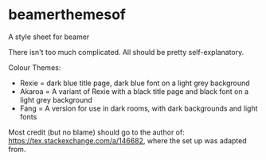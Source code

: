 # beamerthemesof
A style sheet for beamer

There isn't too much complicated. All should be pretty self-explanatory.

Colour Themes:
+ Rexie = dark blue title page, dark blue font on a light grey background
+ Akaroa = A variant of Rexie with a black title page and black font on a light grey background
+ Fang = A version for use in dark rooms, with dark backgrounds and light fonts

Most credit (but no blame) should go to the author of: https://tex.stackexchange.com/a/146682, where the set up was adapted from.
